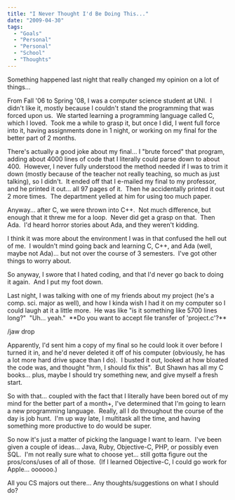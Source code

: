 ```yaml
---
title: "I Never Thought I'd Be Doing This..."
date: "2009-04-30"
tags:
  - "Goals"
  - "Personal"
  - "Personal"
  - "School"
  - "Thoughts"
---
```


Something happened last night that really changed my opinion on a lot of things...

From Fall '06 to Spring '08, I was a computer science student at UNI.  I didn't like it, mostly because I couldn't stand the programming that was forced upon us.  We started learning a programming language called C, which I loved.  Took me a while to grasp it, but once I did, I went full force into it, having assignments done in 1 night, or working on my final for the better part of 2 months.

There's actually a good joke about my final... I "brute forced" that program, adding about 4000 lines of code that I literally could parse down to about 400.  However, I never fully understood the method needed if I was to trim it down (mostly because of the teacher not really teaching, so much as just talking), so I didn't.  It ended off that I e-mailed my final to my professor, and he printed it out... all 97 pages of it.  Then he accidentally printed it out 2 more times.  The department yelled at him for using too much paper.

Anyway... after C, we were thrown into C++.  Not much difference, but enough that it threw me for a loop.  Never did get a grasp on that.  Then Ada.  I'd heard horror stories about Ada, and they weren't kidding.

I think it was more about the environment I was in that confused the hell out of me.  I wouldn't mind going back and learning C, C++, and Ada (well, maybe not Ada)... but not over the course of 3 semesters.  I've got other things to worry about.

So anyway, I swore that I hated coding, and that I'd never go back to doing it again.  And I put my foot down.

Last night, I was talking with one of my friends about my project (he's a comp. sci. major as well), and how I kinda wish I had it on my computer so I could laugh at it a little more.  He was like "is it something like 5700 lines long?"  "Uh... yeah."  \*\*Do you want to accept file transfer of 'project.c'?\*\*

/jaw drop

Apparently, I'd sent him a copy of my final so he could look it over before I turned it in, and he'd never deleted it off of his computer (obviously, he has a lot more hard drive space than I do).  I busted it out, looked at how bloated the code was, and thought "hrm, I should fix this".  But Shawn has all my C books... plus, maybe I should try something new, and give myself a fresh start.

So with that... coupled with the fact that I literally have been bored out of my mind for the better part of a month+, I've determined that I'm going to learn a new programming language.  Really, all I do throughout the course of the day is job hunt.  I'm up way late, I multitask all the time, and having something more productive to do would be super.

So now it's just a matter of picking the language I want to learn.  I've been given a couple of ideas... Java, Ruby, Objective-C, PHP, or possibly even SQL.  I'm not really sure what to choose yet... still gotta figure out the pros/cons/uses of all of those.  (If I learned Objective-C, I could go work for Apple... oooooo.)

All you CS majors out there... Any thoughts/suggestions on what I should do?
